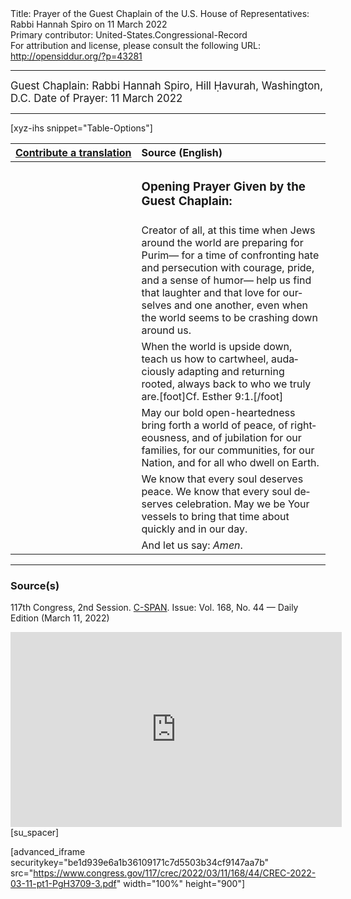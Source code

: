 <html>
<head></head>
<body>
Title: Prayer of the Guest Chaplain of the U.S. House of Representatives: Rabbi Hannah Spiro on 11 March 2022<br />
Primary contributor: United-States.Congressional-Record<br />
For attribution and license, please consult the following URL: <a href="http://opensiddur.org/?p=43281">http://opensiddur.org/?p=43281</a>
<p />
<hr />

<div class="english" lang="en" style="font-size:1.2em;">
Guest Chaplain: Rabbi Hannah Spiro, Hill Ḥavurah, Washington, D.C.
Date of Prayer: 11 March 2022

<!-- 
<blockquote>
<h3>One Minute Speech Given in Recognition of the Guest Chaplain:</h3>
</blockquote>
-->
</div>


<hr />

[xyz-ihs snippet="Table-Options"]<table style="margin-left: auto; margin-right: auto;" class="draggable">
<thead><tr><th id="x" style="text-align: right;"><a href="/contributing/upload/">Contribute&nbsp;a&nbsp;translation</a></th><th style="text-align: left;">Source (English)</th></tr></thead>
<tbody>
<tr><td style="vertical-align:top;">
<div class="liturgy" lang="he">

</span></div></td>
 
<td style="vertical-align:top;">
<div class="english" lang="en">
<h3>Opening Prayer Given by the Guest Chaplain:</h3>
</div></td></tr>

<tr><td style="vertical-align:top;">
<div class="liturgy" lang="he">

</span></div></td>
 
<td style="vertical-align:top;">
<div class="english" lang="en">
Creator of all, 
at this time when Jews around the world are preparing for Purim—
for a time of confronting hate and persecution 
with courage, pride, and a sense of humor—
help us find that laughter 
and that love 
for ourselves 
and one another, 
even when the world seems to be crashing down around us.
</div></td></tr>

<tr><td style="vertical-align:top;">
<div class="liturgy" lang="he">

</span></div></td>
 
<td style="vertical-align:top;">
<div class="english" lang="en">
When the world is upside down,
teach us how to cartwheel, 
audaciously adapting and returning rooted, 
always back to who we truly are.[foot]Cf. Esther 9:1.[/foot] 
</div></td></tr>

<tr><td style="vertical-align:top;">
<div class="liturgy" lang="he">

</span></div></td>
 
<td style="vertical-align:top;">
<div class="english" lang="en">
May our bold open-heartedness 
bring forth a world of peace, 
of righteousness, 
and of jubilation 
for our families, 
for our communities, 
for our Nation, 
and for all who dwell on Earth.
</div></td></tr>

<tr><td style="vertical-align:top;">
<div class="liturgy" lang="he">

</span></div></td>
 
<td style="vertical-align:top;">
<div class="english" lang="en">
We know that every soul deserves peace. 
We know that every soul deserves celebration. 
May we be Your vessels to bring that time about 
quickly and in our day.
</div></td></tr>

<tr><td style="vertical-align:top;">
<div class="liturgy" lang="he">

</span></div></td>
 
<td style="vertical-align:top;">
<div class="english" lang="en">
And let us say: <em>Amen</em>.
</div></td></tr>
</tbody></table>

<hr />

<h3>Source(s)</h3>

117th Congress, 2nd Session. <a href="https://www.c-span.org/video/?c5005583/rabbi-hannah-spiro-hill-havurah-washington-dc-march-11-2022">C-SPAN</a>.
Issue: Vol. 168, No. 44 — Daily Edition (March 11, 2022)
<!--
link: https://chaplain.house.gov/archive/index.html?id=1222
-->

<iframe width=530 height=312 src='https://www.c-span.org/video/standalone/?c5005583/rabbi-hannah-spiro-hill-havurah-washington-dc-march-11-2022' allowfullscreen='allowfullscreen' frameborder=0></iframe>[su_spacer]

[advanced_iframe securitykey="be1d939e6a1b36109171c7d5503b34cf9147aa7b" src="https://www.congress.gov/117/crec/2022/03/11/168/44/CREC-2022-03-11-pt1-PgH3709-3.pdf" width="100%" height="900"]

&nbsp;
</body>
</html>
